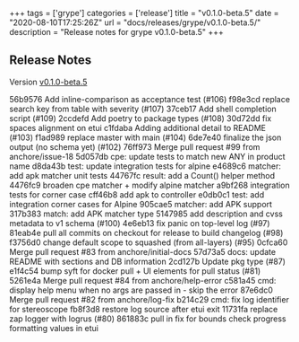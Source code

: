 +++
tags = ['grype']
categories = ['release']
title = "v0.1.0-beta.5"
date = "2020-08-10T17:25:26Z"
url = "docs/releases/grype/v0.1.0-beta.5/"
description = "Release notes for grype v0.1.0-beta.5"
+++

## Release Notes

Version [v0.1.0-beta.5](https://github.com/anchore/grype/releases/tag/v0.1.0-beta.5)

56b9576 Add inline-comparison as acceptance test (#106)
f98e3cd replace search key from table with severity (#107)
37ceb17 Add shell completion script (#109)
2ccdefd Add poetry to package types (#108)
30d72dd fix spaces alignment on etui
c1fdaba Adding additional detail to README (#103)
f1ad989 replace master with main (#104)
6de7e40 finalize the json output (no schema yet) (#102)
76ff973 Merge pull request #99 from anchore/issue-18
5d057db cpe: update tests to match new ANY in product name
d8da43b test: update integration tests for alpine
e4689c6 matcher: add apk matcher unit tests
44767fc result: add a Count() helper method
4476fc9 broaden cpe matcher + modify alpine matcher
a9bf268 integration tests for corner case
cff46b8 add apk to controller
e0db0c1 test: add integration corner cases for Alpine
905cae5 matcher: add APK support
317b383 match: add APK matcher type
5147985 add description and cvss metadata to v1 schema (#100)
4e6eb13 fix panic on top-level log (#97)
81eab4e pull all commits on checkout for release to build changelog (#98)
f3756d0 change default scope to squashed (from all-layers) (#95)
0cfca60 Merge pull request #83 from anchore/initial-docs
57d73a5 docs: update README with sections and DB information
2cd127b Update pkg type (#87)
e1f4c54 bump syft for docker pull + UI elements for pull status (#81)
5261e4a Merge pull request #84 from anchore/help-error
c581a45 cmd: display help menu when no args are passed in - skip the error
87e6dc0 Merge pull request #82 from anchore/log-fix
b214c29 cmd: fix log identifier for stereoscope
fb8f3d8 restore log source after etui exit
11731fa replace zap logger with logrus (#80)
861883c pull in fix for bounds check progress formatting values in etui
